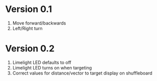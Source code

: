 # Version 0.1
1. Move forward/backwards
2. Left/Right turn
# Version 0.2
1. Limelight LED defaults to off
2. Limelight LED turns on when targeting
3. Correct values for distance/vector to target display on shuffleboard
